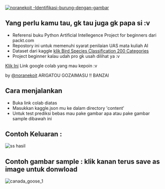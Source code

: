 [![noranekoit -Identifikasi-burung-dengan-gambar](https://img.shields.io/static/v1?label=noranekoit&message=Identifikasi-burung-dengan-gambar&color=blue&logo=github)](https://github.com/noranekoit/Identifikasi-burung-dengan-gambar "Go to GitHub repo")

## Yang perlu kamu tau, gk tau juga gk papa si :v
- Referensi buku Python Artificial Intellegence Project for beginners dari packt.com
- Repostory ini untuk memenuhi syarat penilaian UAS mata kuliah AI 
- Dataset dari kaggle [klik Bird Species Classification 200 Categories](https://www.kaggle.com/kedarsai/bird-species-classification-220-categories)
- Project beginner kalau udah pro gk usah dilihat ya :v

[Klik Ini](https://colab.research.google.com/drive/1CJocW3kJ0pp6YKxPY7Zu5YdUTsf-IpJv?usp=sharing) Link google colab yang mau kepoin :v

by [@noranekoit](https://github.com/noranekoit) 
ARIGATOU GOZAIMASU !! BANZAI 

## Cara menjalankan 
 - Buka link colab diatas
 - Masukkan kaggle.json mu ke dalam directory 'content'
 - Untuk test prediksi bebas mau pake gambar apa atau pake gambar sample dibawah ini 
## Contoh Keluaran : 

![ss hasil](https://user-images.githubusercontent.com/58914195/147845155-a91f6b27-2820-42c7-a8cf-5116a65f5f64.png)

## Contoh gambar sample : klik kanan terus save as image untuk donwload
![canada_goose_1](https://user-images.githubusercontent.com/58914195/147845202-b9271c92-07da-4d89-809f-a3fb96284eb3.JPG)


 
